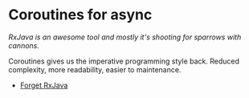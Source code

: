 # Coroutines for async

*RxJava is an awesome tool and mostly it's shooting for sparrows with cannons.*

Coroutines gives us the imperative programming style back.
Reduced complexity, more readability, easier to maintenance.

*   [Forget RxJava](https://proandroiddev.com/forget-rxjava-kotlin-coroutines-are-all-you-need-d4dbdb509708)
